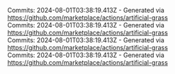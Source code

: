 Commits: 2024-08-01T03:38:19.413Z - Generated via https://github.com/marketplace/actions/artificial-grass
<br>
Commits: 2024-08-01T03:38:19.413Z - Generated via https://github.com/marketplace/actions/artificial-grass
<br>
Commits: 2024-08-01T03:38:19.413Z - Generated via https://github.com/marketplace/actions/artificial-grass
<br>
Commits: 2024-08-01T03:38:19.413Z - Generated via https://github.com/marketplace/actions/artificial-grass
<br>
